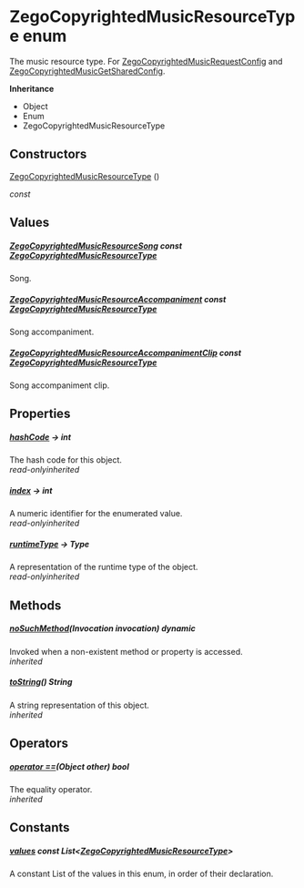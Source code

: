 


# ZegoCopyrightedMusicResourceType enum







<p>The music resource type. For <a href="../zego_uikit_prebuilt_live_audio_room/ZegoCopyrightedMusicRequestConfig-class.md">ZegoCopyrightedMusicRequestConfig</a> and <a href="../zego_uikit_prebuilt_live_audio_room/ZegoCopyrightedMusicGetSharedConfig-class.md">ZegoCopyrightedMusicGetSharedConfig</a>.</p>



**Inheritance**

- Object
- Enum
- ZegoCopyrightedMusicResourceType






## Constructors

[ZegoCopyrightedMusicResourceType](../zego_uikit_prebuilt_live_audio_room/ZegoCopyrightedMusicResourceType/ZegoCopyrightedMusicResourceType.md) ()

  _const_ 


## Values

##### [ZegoCopyrightedMusicResourceSong](../zego_uikit_prebuilt_live_audio_room/ZegoCopyrightedMusicResourceType.md) const [ZegoCopyrightedMusicResourceType](../zego_uikit_prebuilt_live_audio_room/ZegoCopyrightedMusicResourceType.md)



<p>Song.</p>  




##### [ZegoCopyrightedMusicResourceAccompaniment](../zego_uikit_prebuilt_live_audio_room/ZegoCopyrightedMusicResourceType.md) const [ZegoCopyrightedMusicResourceType](../zego_uikit_prebuilt_live_audio_room/ZegoCopyrightedMusicResourceType.md)



<p>Song accompaniment.</p>  




##### [ZegoCopyrightedMusicResourceAccompanimentClip](../zego_uikit_prebuilt_live_audio_room/ZegoCopyrightedMusicResourceType.md) const [ZegoCopyrightedMusicResourceType](../zego_uikit_prebuilt_live_audio_room/ZegoCopyrightedMusicResourceType.md)



<p>Song accompaniment clip.</p>  





## Properties

##### [hashCode](../zego_uikit_prebuilt_live_audio_room/ZegoCopyrightedMusicResourceType/hashCode.md) &#8594; int



The hash code for this object.  
_<span class="feature">read-only</span><span class="feature">inherited</span>_



##### [index](../zego_uikit_prebuilt_live_audio_room/ZegoCopyrightedMusicResourceType/index.md) &#8594; int



A numeric identifier for the enumerated value.  
_<span class="feature">read-only</span><span class="feature">inherited</span>_



##### [runtimeType](../zego_uikit_prebuilt_live_audio_room/ZegoCopyrightedMusicResourceType/runtimeType.md) &#8594; Type



A representation of the runtime type of the object.  
_<span class="feature">read-only</span><span class="feature">inherited</span>_





## Methods

##### [noSuchMethod](../zego_uikit_prebuilt_live_audio_room/ZegoCopyrightedMusicResourceType/noSuchMethod.md)(Invocation invocation) dynamic



Invoked when a non-existent method or property is accessed.  
_<span class="feature">inherited</span>_



##### [toString](../zego_uikit_prebuilt_live_audio_room/ZegoCopyrightedMusicResourceType/toString.md)() String



A string representation of this object.  
_<span class="feature">inherited</span>_





## Operators

##### [operator ==](../zego_uikit_prebuilt_live_audio_room/ZegoCopyrightedMusicResourceType/operator_equals.md)(Object other) bool



The equality operator.  
_<span class="feature">inherited</span>_










## Constants

##### [values](../zego_uikit_prebuilt_live_audio_room/ZegoCopyrightedMusicResourceType/values-constant.md) const List&lt;[ZegoCopyrightedMusicResourceType](../zego_uikit_prebuilt_live_audio_room/ZegoCopyrightedMusicResourceType.md)>



A constant List of the values in this enum, in order of their declaration.  









